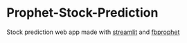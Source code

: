 # Prophet-Stock-Prediction

Stock prediction web app made with [streamlit](https://streamlit.io/) and [fbprophet](https://facebook.github.io/prophet/)
